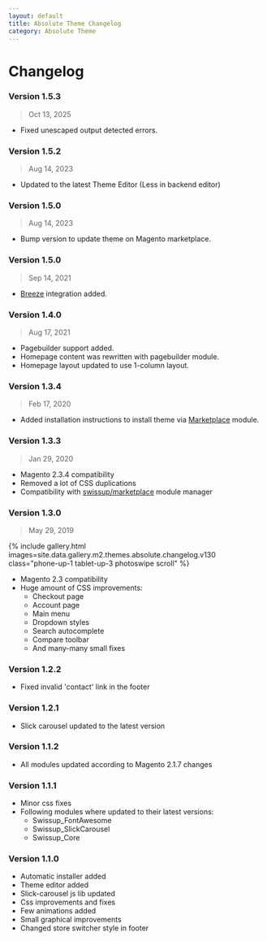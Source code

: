 ```yaml
---
layout: default
title: Absolute Theme Changelog
category: Absolute Theme
---
```


# Changelog

### Version 1.5.3

> Oct 13, 2025

 -  Fixed unescaped output detected errors.

### Version 1.5.2

> Aug 14, 2023

 -  Updated to the latest Theme Editor (Less in backend editor)

### Version 1.5.0

> Aug 14, 2023

 -  Bump version to update theme on Magento marketplace.

### Version 1.5.0

> Sep 14, 2021

 -  [Breeze](/m2/extensions/breeze/) integration added.

### Version 1.4.0

> Aug 17, 2021

 -  Pagebuilder support added.
 -  Homepage content was rewritten with pagebuilder module.
 -  Homepage layout updated to use 1-column layout.

### Version 1.3.4

> Feb 17, 2020

 -  Added installation instructions to install theme via
    [Marketplace](https://github.com/swissup/module-marketplace#marketplace) module.

### Version 1.3.3

> Jan 29, 2020

 -  Magento 2.3.4 compatibility
 -  Removed a lot of CSS duplications
 -  Compatibility with [swissup/marketplace](https://github.com/swissup/module-marketplace)
    module manager

### Version 1.3.0

> May 29, 2019

{% include gallery.html images=site.data.gallery.m2.themes.absolute.changelog.v130 class="phone-up-1 tablet-up-3 photoswipe scroll" %}

 -  Magento 2.3 compatibility
 -  Huge amount of CSS improvements:
    - Checkout page
    - Account page
    - Main menu
    - Dropdown styles
    - Search autocomplete
    - Compare toolbar
    - And many-many small fixes

### Version 1.2.2

 -  Fixed invalid 'contact' link in the footer

### Version 1.2.1

 -  Slick carousel updated to the latest version

### Version 1.1.2

 -  All modules updated according to Magento 2.1.7 changes

### Version 1.1.1

 -  Minor css fixes
 -  Following modules where updated to their latest versions:
    -  Swissup_FontAwesome
    -  Swissup_SlickCarousel
    -  Swissup_Core

### Version 1.1.0

 -  Automatic installer added
 -  Theme editor added
 -  Slick-carousel js lib updated
 -  Css improvements and fixes
 -  Few animations added
 -  Small graphical improvements
 -  Changed store switcher style in footer
